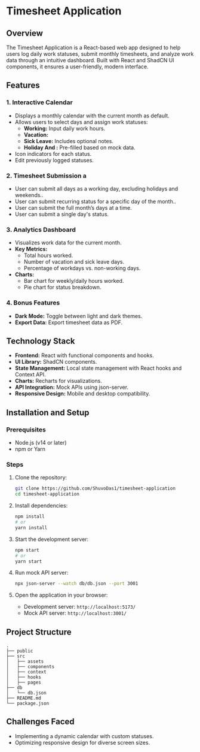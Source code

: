 # Timesheet Application

## Overview

The Timesheet Application is a React-based web app designed to help users log daily work statuses, submit monthly timesheets, and analyze work data through an intuitive dashboard. Built with React and ShadCN UI components, it ensures a user-friendly, modern interface.

## Features

### 1. Interactive Calendar

- Displays a monthly calendar with the current month as default.
- Allows users to select days and assign work statuses:
  - **Working:** Input daily work hours.
  - **Vacation:**
  - **Sick Leave:** Includes optional notes.
  - **Holiday And :** Pre-filled based on mock data.
- Icon indicators for each status.
- Edit previously logged statuses.

### 2. Timesheet Submission a

- User can submit all days as a working day, excluding holidays and weekends..
- User can submit recurring status for a specific day of the month..
- User can submit the full month’s days at a time.
- User can submit a single day's status.

### 3. Analytics Dashboard

- Visualizes work data for the current month.
- **Key Metrics:**
  - Total hours worked.
  - Number of vacation and sick leave days.
  - Percentage of workdays vs. non-working days.
- **Charts:**
  - Bar chart for weekly/daily hours worked.
  - Pie chart for status breakdown.

### 4. Bonus Features

- **Dark Mode:** Toggle between light and dark themes.
- **Export Data:** Export timesheet data as PDF.

## Technology Stack

- **Frontend:** React with functional components and hooks.
- **UI Library:** ShadCN components.
- **State Management:** Local state management with React hooks and Context API.
- **Charts:** Recharts for visualizations.
- **API Integration:** Mock APIs using json-server.
- **Responsive Design:** Mobile and desktop compatibility.

## Installation and Setup

### Prerequisites

- Node.js (v14 or later)
- npm or Yarn

### Steps

1. Clone the repository:

   ```bash
   git clone https://github.com/ShuvoDas1/timesheet-application
   cd timesheet-application
   ```

2. Install dependencies:

   ```bash
   npm install
   # or
   yarn install
   ```

3. Start the development server:

   ```bash
   npm start
   # or
   yarn start
   ```

4. Run mock API server:

   ```bash
   npx json-server --watch db/db.json --port 3001
   ```

5. Open the application in your browser:
   - Development server: `http://localhost:5173/`
   - Mock API server: `http://localhost:3001/`

## Project Structure

```
.
├── public
├── src
│   ├── assets
│   ├── components
│   ├── context
│   ├── hooks
│   ├── pages
├── db
│   └── db.json
├── README.md
└── package.json
```

## Challenges Faced

- Implementing a dynamic calendar with custom statuses.
- Optimizing responsive design for diverse screen sizes.
